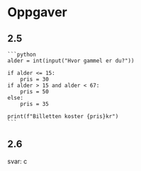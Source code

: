 # Oppgaver

## 2.5

    ```python
    alder = int(input("Hvor gammel er du?"))

    if alder <= 15:
        pris = 30
    if alder > 15 and alder < 67:
        pris = 50
    else:  
        pris = 35

    print(f"Billetten koster {pris}kr")
    ```

## 2.6

svar: c